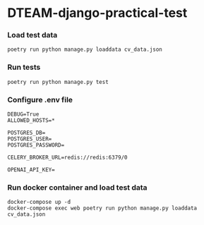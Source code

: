 # DTEAM-django-practical-test

### Load test data

```
poetry run python manage.py loaddata cv_data.json
```

### Run tests 

```
poetry run python manage.py test
```

### Configure .env file
```
DEBUG=True
ALLOWED_HOSTS=*

POSTGRES_DB=
POSTGRES_USER=
POSTGRES_PASSWORD=

CELERY_BROKER_URL=redis://redis:6379/0

OPENAI_API_KEY=
```

### Run docker container and load test data

```
docker-compose up -d
docker-compose exec web poetry run python manage.py loaddata cv_data.json
```